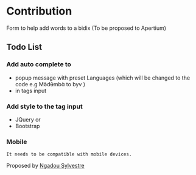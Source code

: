 # Contribution
Form to help add words to a bidix (To be proposed to Apertium)

## Todo List

### Add auto complete to
  - popup message with preset Languages (which will be changed to the
    code e.g  Mə̀dʉ̂mbɑ̀ to byv )
  - in tags input

### Add style to the tag input
  - JQuery or
  - Bootstrap
### Mobile
    It needs to be compatible with mobile devices.
    
  Proposed by [Ngadou Sylvestre](https://www.github.com/math-alpha)

